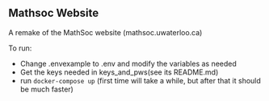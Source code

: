 ## Mathsoc Website

A remake of the MathSoc website (mathsoc.uwaterloo.ca)

To run:

- Change .envexample to .env and modify the variables as needed
- Get the keys needed in keys_and_pws(see its README.md)
- run `docker-compose up` (first time will take a while, but after that it should be  much faster)
